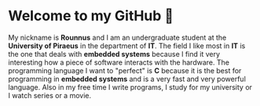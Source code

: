 # Welcome to my GitHub 👋
My nickname is **Rounnus** and I am an undergraduate student at the **University of Piraeus** in the department of **IT**. The field I like most in **IT** is the one that deals with **embedded systems** because I find it very interesting how a piece of software interacts with the hardware. The programming language I want to "perfect" is **C** because it is the best for programming in **embedded systems** and is a very fast and very powerful language. Also in my free time I write programs, I study for my university or I watch series or a movie.
